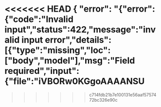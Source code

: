 <<<<<<< HEAD
{
  "error": "{\"error\":{\"code\":\"Invalid input\",\"status\":422,\"message\":\"invalid input error\",\"details\":[{\"type\":\"missing\",\"loc\":[\"body\",\"model\"],\"msg\":\"Field required\",\"input\":{\"file\":\"iVBORw0KGgoAAAANSU
=======

>>>>>>> c714fdb21b7e100131e56aaf5757472bc326e90c
